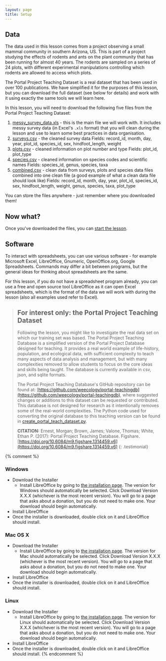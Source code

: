 ```yaml
---
layout: page
title: Setup
---
```


## Data
The data used in this lesson comes from a project observing a small mammal community in southern
Arizona, US. This is part of a project studying the effects of rodents and ants on the plant
community that has been running for almost 40 years. The rodents are sampled on a series of 24 plots,
with different experimental manipulations controlling which rodents are allowed to access which plots.

The Portal Project Teaching Dataset is a real dataset that has been used in over 100 publications. We have simplified it
for the purposes of this lesson, but you can download the full dataset (see below for details) and work with it
using exactly the same tools we will learn here.

In this lesson, you will need to download the following five files from the Portal Project Teaching Dataset:

1.  [messy_survey_data.xls](/data/messy_survey_data.xls) - this is the main file we will work with. It includes messy
survey data (in Excel's `.xls` format) that you will clean during the lesson and use to learn some best practices in
data organisation.
1. [surveys.csv](https://ndownloader.figshare.com/files/2292172) - the cleaned survey data
    Fields: record_id, month, day, year, plot_id, species_id, sex, hindfoot_length, weight
1. [plots.csv](https://ndownloader.figshare.com/files/3299474) - cleaned information on plot number and type
    Fields: plot_id, plot_type
1. [species.csv](https://ndownloader.figshare.com/files/3299483) - cleaned information on species codes and scientific names
    Fields: species_id, genus, species, taxa
1. [combined.csv](https://ndownloader.figshare.com/files/10717186) - clean data from surveys, plots and species data
files combined into one clean file (a good example of what a clean data file should look like)
Fields: record_id, month, day, year, plot_id, species_id, sex, hindfoot_length, weight, genus, species, taxa, plot_type

You can store the files anywhere - just remember where you downloaded them!

## Now what?

Once you've downloaded the files, you can [start the lesson](https://southampton-rsg.github.io/spreadsheets-data-organisation-and-management/00-intro/index.html).

## Software

To interact with spreadsheets, you can use various software - for example Microsoft Excel,
LibreOffice, Gnumeric, OpenOffice.org, Google Spreadsheets. Commands may differ a bit between programs,
but the general ideas for thinking about spreadsheets are the same.

For this lesson, if you do not have a spreadsheet program already, you can use a free and open source tool LibreOffice
as it can open Excel spreadsheets, which is the format of the data we will work with during the lesson
(also all examples used refer to Excel).

> ## For interest only: the Portal Project Teaching Dataset
> Following the lesson, you might like to investigate the real data set on which our training set was based.
> The Portal Project Teaching Database is a simplified version of the
> Portal Project Database designed for teaching. It provides a real world
>example of life-history, population, and ecological data, with sufficient complexity to teach many aspects of data
>analysis and management, but with many complexities removed to allow students to focus on the core ideas and skills
>being taught. The database is currently available in csv, json, and sqlite formats.
>
> The Portal Project Teaching Database's GitHub repository can be found at:
>[https://github.com/weecology/portal-teachingdb](https://github.com/weecology/portal-teachingdb),
> where suggested changes or additions to this dataset can be requested or contributed.
> This database is not designed for research as it intentionally removes some of the real-world complexities. The Python code used for converting the original database to this teaching version can be found in [create_portal_teach_dataset.py](https://github.com/weecology/portal-teachingdb/blob/master/create_portal_teaching_dataset.py).
>
> **CITATION:** Ernest, Morgan; Brown, James; Valone, Thomas; White, Ethan P. (2017): Portal Project Teaching Database. Figshare. [https://doi.org/10.6084/m9.figshare.1314459.v6](https://doi.org/10.6084/m9.figshare.1314459.v6)
{: .testimonial}


{% comment %}
### Windows

- Download the Installer
  - Install LibreOffice by going to [the installation page](https://www.libreoffice.org/download/libreoffice-fresh/). The version for Windows should automatically be selected. Click Download Version X.X.X (whichever is the most recent version). You will go to a page that asks about a donation, but you do not need to make one. Your download should begin automatically.
- Install LibreOffice
- Once the installer is downloaded, double click on it and LibreOffice should install.

### Mac OS X

- Download the Installer
  - Install LibreOffice by going to [the installation page](https://www.libreoffice.org/download/libreoffice-fresh/). The version for Mac should automatically be selected. Click Download Version X.X.X (whichever is the most recent version). You will go to a page that asks about a donation, but you do not need to make one. Your download should begin automatically.
- Install LibreOffice
- Once the installer is downloaded, double click on it and LibreOffice should install.

### Linux

- Download the Installer
  - Install LibreOffice by going to [the installation page](https://www.libreoffice.org/download/libreoffice-fresh/). The version for Linux should automatically be selected. Click Download Version X.X.X (whichever is the most recent version). You will go to a page that asks about a donation, but you do not need to make one. Your download should begin automatically.
- Install LibreOffice
- Once the installer is downloaded, double click on it and LibreOffice should install.
{% endcomment %}
